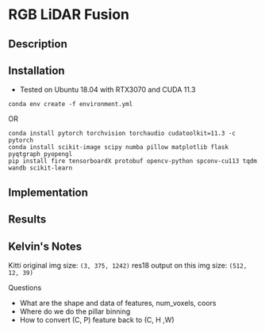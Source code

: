 # RGB LiDAR Fusion

## Description

## Installation

- Tested on Ubuntu 18.04 with RTX3070 and CUDA 11.3

```
conda env create -f environment.yml
```

OR

```commandline
conda install pytorch torchvision torchaudio cudatoolkit=11.3 -c pytorch
conda install scikit-image scipy numba pillow matplotlib flask pyqtgraph pyopengl
pip install fire tensorboardX protobuf opencv-python spconv-cu113 tqdm wandb scikit-learn
```

## Implementation

## Results


## Kelvin's Notes

Kitti original img size: `(3, 375, 1242)`
res18 output on this img size: `(512, 12, 39)`

Questions
- What are the shape and data of features, num_voxels, coors
- Where do we do the pillar binning
- How to convert (C, P) feature back to (C, H ,W)

